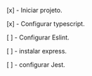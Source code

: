 [x] - Iniciar projeto.

[x] - Configurar typescript.

[ ] - Configurar Eslint.

[ ] - instalar express.

[ ] - configurar Jest.